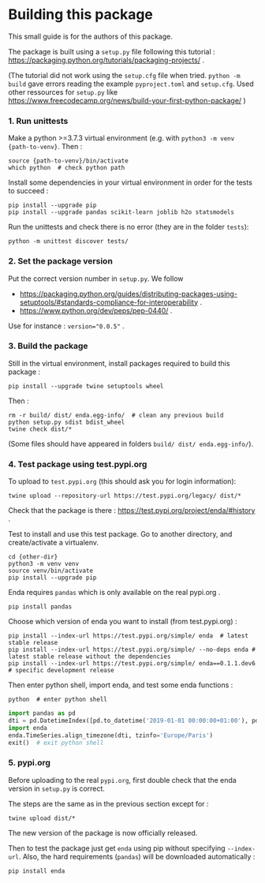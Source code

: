 # Building this package

This small guide is for the authors of this package. 

The package is built using a `setup.py` file following this tutorial :
https://packaging.python.org/tutorials/packaging-projects/ .

(The tutorial did not work using the `setup.cfg` file when tried. 
`python -m build` gave errors reading the example `pyproject.toml` and `setup.cfg`. 
Used other ressources for `setup.py` like https://www.freecodecamp.org/news/build-your-first-python-package/ )


### 1. Run unittests 

Make a python >=3.7.3 virtual environment (e.g. with `python3 -m venv {path-to-venv}`. Then :
```shell
source {path-to-venv}/bin/activate
which python  # check python path
```

Install some dependencies in your virtual environment in order for the tests to succeed : 
```shell
pip install --upgrade pip 
pip install --upgrade pandas scikit-learn joblib h2o statsmodels
```

Run the unittests and check there is no error (they are in the folder `tests`):
```shell
python -m unittest discover tests/
```

### 2. Set the package version

Put the correct version number in `setup.py`. We follow
- https://packaging.python.org/guides/distributing-packages-using-setuptools/#standards-compliance-for-interoperability .
- https://www.python.org/dev/peps/pep-0440/ .

Use for instance : `version="0.0.5"` .

### 3. Build the package

Still in the virtual environment, install packages required to build this package :
```shell
pip install --upgrade twine setuptools wheel
```

Then : 
```shell
rm -r build/ dist/ enda.egg-info/  # clean any previous build
python setup.py sdist bdist_wheel  
twine check dist/*
```
(Some files should have appeared in folders `build/ dist/ enda.egg-info/`).

### 4. Test package using test.pypi.org

To upload to `test.pypi.org` (this should ask you for login information):
```shell
twine upload --repository-url https://test.pypi.org/legacy/ dist/*
```


Check that the package is there : https://test.pypi.org/project/enda/#history .

Test to install and use this test package. Go to another directory, and create/activate a virtualenv.
```shell
cd {other-dir}
python3 -m venv venv
source venv/bin/activate
pip install --upgrade pip
```

Enda requires `pandas` which is only available on the real pypi.org .
```shell
pip install pandas
```

Choose which version of enda you want to install (from test.pypi.org) : 
```shell
pip install --index-url https://test.pypi.org/simple/ enda  # latest stable release
pip install --index-url https://test.pypi.org/simple/ --no-deps enda # latest stable release without the dependencies
pip install --index-url https://test.pypi.org/simple/ enda==0.1.1.dev6 # specific development release
```

Then enter python shell, import enda, and test some enda functions :
```
python  # enter python shell 
```
```python
import pandas as pd
dti = pd.DatetimeIndex([pd.to_datetime('2019-01-01 00:00:00+01:00'), pd.to_datetime('2019-01-01 00:02:00+01:00')])
import enda
enda.TimeSeries.align_timezone(dti, tzinfo='Europe/Paris')
exit()  # exit python shell 
```

### 5. pypi.org

Before uploading to the real `pypi.org`, first double check that the enda version in `setup.py` is correct.

The steps are the same as in the previous section except for :
```shell
twine upload dist/*
```

The new version of the package is now officially released.

Then to test the package just get `enda` using pip without specifying `--index-url`. 
Also, the hard requirements (`pandas`) will be downloaded automatically :
```
pip install enda
```

